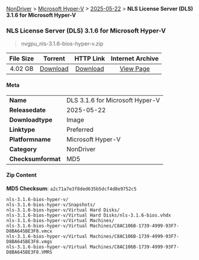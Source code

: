 
[NonDriver](/README.md)  >  [Microsoft Hyper-V](/index/NonDriver/Microsoft_Hyper-V.md)  >  [2025-05-22](/index/NonDriver/Microsoft_Hyper-V/2025-05-22.md)  >  **NLS License Server (DLS) 3.1.6 for Microsoft Hyper-V**


###    NLS License Server (DLS) 3.1.6 for Microsoft Hyper-V

> nvgpu_nls-3.1.6-bios-hyper-v.zip   


| **File Size** | **Torrent**  | **HTTP Link** | **Internet Archive** |
|:-------------:|:------------:|:-------------:|:--------------------:|
| 4.02 GB |  [Download](https://archive.org/download/nvgpu_nls-3.1.6-bios-hyper-v.zip/nvgpu_nls-3.1.6-bios-hyper-v.zip_archive.torrent)       | [Download](https://archive.org/compress/nvgpu_nls-3.1.6-bios-hyper-v.zip) | [View Page](https://archive.org/details/nvgpu_nls-3.1.6-bios-hyper-v.zip)       |

#### Meta

<table>
<tr><td><strong>Name</strong></td><td>DLS 3.1.6 for Microsoft Hyper-V</td></tr>
<tr><td><strong>Releasedate</strong></td><td>2025-05-22</td></tr>
<tr><td><strong>Downloadtype</strong></td><td>Image</td></tr>
<tr><td><strong>Linktype</strong></td><td>Preferred</td></tr>
<tr><td><strong>Platformname</strong></td><td>Microsoft Hyper-V</td></tr>
<tr><td><strong>Category</strong></td><td>NonDriver</td></tr>
<tr><td><strong>Checksumformat</strong></td><td>MD5</td></tr>
</table>

#### Zip Content

**MD5 Checksum**: `a2c71a7e3f8ded635b5dcf4d8e9752c5`

```text
nls-3.1.6-bios-hyper-v/
nls-3.1.6-bios-hyper-v/Snapshots/
nls-3.1.6-bios-hyper-v/Virtual Hard Disks/
nls-3.1.6-bios-hyper-v/Virtual Hard Disks/nls-3.1.6-bios.vhdx
nls-3.1.6-bios-hyper-v/Virtual Machines/
nls-3.1.6-bios-hyper-v/Virtual Machines/C8AC106B-1739-4999-93F7-D8BA645BE3F8.vmcx
nls-3.1.6-bios-hyper-v/Virtual Machines/C8AC106B-1739-4999-93F7-D8BA645BE3F8.vmgs
nls-3.1.6-bios-hyper-v/Virtual Machines/C8AC106B-1739-4999-93F7-D8BA645BE3F8.VMRS
```